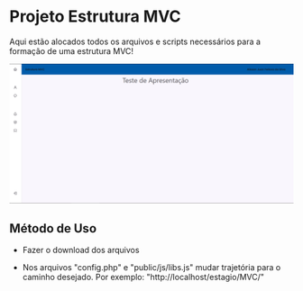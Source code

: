 # Projeto Estrutura MVC

Aqui estão alocados todos os arquivos e scripts necessários para a formação de uma estrutura MVC!

<img src="public/images/Screenshot_1.png">

## Método de Uso

* Fazer o download dos arquivos

* Nos arquivos "config.php" e "public/js/libs.js" mudar trajetória para o caminho desejado. Por exemplo: "http://localhost/estagio/MVC/"